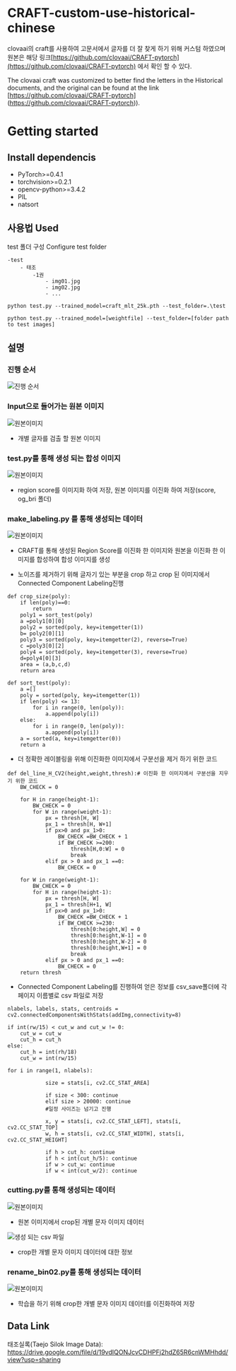 # CRAFT-custom-use-historical-chinese

clovaai의 craft를 사용하여 고문서에서 글자를 더 잘 찾게 하기 위해 커스텀 하였으며 원본은 해당 링크[https://github.com/clovaai/CRAFT-pytorch](https://github.com/clovaai/CRAFT-pytorch) 에서 확인 할 수 있다.

The clovaai craft was customized to better find the letters in the Historical documents, and the original can be found at the link [https://github.com/clovaai/CRAFT-pytorch] (https://github.com/clovaai/CRAFT-pytorch)).

# Getting started

## Install dependencis
* PyTorch>=0.4.1
* torchvision>=0.2.1
* opencv-python>=3.4.2
* PIL
* natsort

## 사용법 Used

test 폴더 구성
Configure test folder

```
-test
    - 태조
        -1권
            - img01.jpg
            - img02.jpg
            - ...
```

```
python test.py --trained_model=craft_mlt_25k.pth --test_folder=.\test
```

```
python test.py --trained_model=[weightfile] --test_folder=[folder path to test images]
```

## 설명

### 진행 순서

![진행 순서](/image/그림4.jpg)


### Input으로 들어가는 원본 이미지

![원본이미지](/image/iaa_d001001b00.jpg)

* 개별 글자를 검출 할 원본 이미지


### test.py를 통해 생성 되는 합성 이미지

![원본이미지](/image/그림1.png)

* region score를 이미지화 하여 저장, 원본 이미지를 이진화 하여 저장(score, og_bri 폴더)

### make_labeling.py 를 통해 생성되는 데이터

![원본이미지](/image/noname07.png)

* CRAFT를 통해 생성된 Region Score를 이진화 한 이미지와 원본을 이진화 한 이미지를 합성하여 합성 이미지를 생성

* 노이즈를 제거하기 위해 글자기 있는 부분을 crop 하고 crop 된 이미지에서 Connected Component Labeling진행

```
def crop_size(poly): 
    if len(poly)==0:
        return
    poly1 = sort_test(poly)
    a =poly1[0][0]
    poly2 = sorted(poly, key=itemgetter(1))
    b= poly2[0][1]
    poly3 = sorted(poly, key=itemgetter(2), reverse=True)
    c =poly3[0][2]
    poly4 = sorted(poly, key=itemgetter(3), reverse=True)
    d=poly4[0][3]
    area = (a,b,c,d)
    return area

def sort_test(poly):
    a =[]
    poly = sorted(poly, key=itemgetter(1))
    if len(poly) <= 13:
        for i in range(0, len(poly)):
            a.append(poly[i])
    else:
        for i in range(0, len(poly)):
            a.append(poly[i])
    a = sorted(a, key=itemgetter(0))
    return a
```

* 더 정확한 레이블링을 위해 이진화한 이미지에서 구분선을 제거 하기 위한 코드 

```
def del_line_H_CV2(height,weight,thresh):# 이진화 한 이미지에서 구분선을 지우기 위한 코드
    BW_CHECK = 0

    for H in range(height-1):
        BW_CHECK = 0
        for W in range(weight-1):
            px = thresh[H, W]
            px_1 = thresh[H, W+1]
            if px>0 and px_1>0:
                BW_CHECK =BW_CHECK + 1
                if BW_CHECK >=200:
                    thresh[H,0:W] = 0
                    break
            elif px > 0 and px_1 ==0:
                BW_CHECK = 0

    for W in range(weight-1):
        BW_CHECK = 0
        for H in range(height-1):
            px = thresh[H, W]
            px_1 = thresh[H+1, W]
            if px>0 and px_1>0:
                BW_CHECK =BW_CHECK + 1
                if BW_CHECK >=230:
                    thresh[0:height,W] = 0
                    thresh[0:height,W-1] = 0
                    thresh[0:height,W-2] = 0
                    thresh[0:height,W+1] = 0
                    break
            elif px > 0 and px_1 ==0:
                BW_CHECK = 0
    return thresh
```

* Connected Component Labeling를 진행하여 얻은 정보를 csv_save폴더에 각 페이지 이름별로 csv 파일로 저장
```
nlabels, labels, stats, centroids = cv2.connectedComponentsWithStats(addImg,connectivity=8)

if int(rw/15) < cut_w and cut_w != 0:
    cut_w = cut_w
    cut_h = cut_h
else:
    cut_h = int(rh/18)
    cut_w = int(rw/15) 
    
for i in range(1, nlabels):
            
            size = stats[i, cv2.CC_STAT_AREA]

            if size < 300: continue
            elif size > 20000: continue
            #일정 사이즈는 넘기고 진행 

            x, y = stats[i, cv2.CC_STAT_LEFT], stats[i, cv2.CC_STAT_TOP]
            w, h = stats[i, cv2.CC_STAT_WIDTH], stats[i, cv2.CC_STAT_HEIGHT]
            
            if h > cut_h: continue
            if h < int(cut_h/5): continue
            if w > cut_w: continue
            if w < int(cut_w/2): continue
```



### cutting.py를 통해 생성되는 데이터

![원본이미지](/image/8.png)

* 원본 이미지에서 crop된 개별 문자 이미지 데이터

![생성 되는 csv 파일](/image/저장1.jpg)

* crop한 개별 문자 이미지 데이터에 대한 정보

### rename_bin02.py를 통해 생성되는 데이터

![원본이미지](/image/9.png)

* 학습을 하기 위해 crop한 개별 문자 이미지 데이터를 이진화하여 저장


## Data Link
태조실록(Taejo Silok Image Data):
https://drive.google.com/file/d/19vdIQONJcvCDHPFj2hdZ65R6cnWMHhdd/view?usp=sharing


